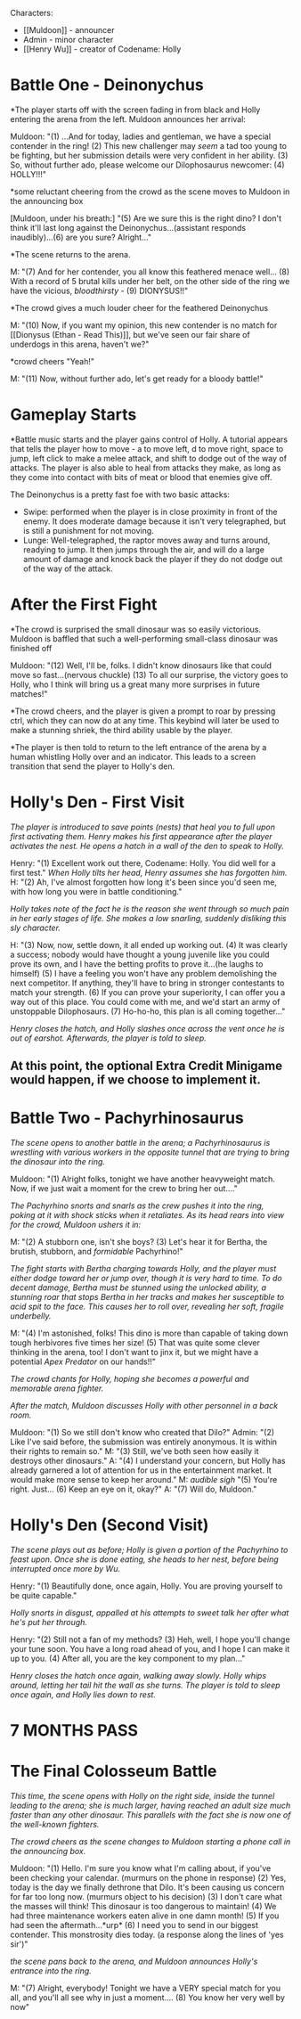 Characters:
- [[Muldoon]] - announcer
- Admin - minor character
- [[Henry Wu]] - creator of Codename: Holly


# Battle One - Deinonychus

*The player starts off with the screen fading in from black and Holly entering the arena from the left. Muldoon announces her arrival:

Muldoon: "(1) …And for today, ladies and gentleman, we have a special contender in the ring! (2) This new challenger may *seem* a tad too young to be fighting, but her submission details were very confident in her ability. (3) So, without further ado, please welcome our Dilophosaurus newcomer: (4) HOLLY!!!"

*some reluctant cheering from the crowd as the scene moves to Muldoon in the announcing box

\[Muldoon, under his breath:] "(5) Are we sure this is the right dino? I don't think it'll last long against the Deinonychus...(assistant responds inaudibly)…(6) are you sure? Alright..."

*The scene returns to the arena.

M: "(7) And for her contender, you all know this feathered menace well... (8) With a record of 5 brutal kills under her belt, on the other side of the ring we have the vicious, *bloodthirsty* - (9) DIONYSUS!!"

*The crowd gives a much louder cheer for the feathered Deinonychus

M: "(10) Now, if you want my opinion, this new contender is no match for [[Dionysus (Ethan - Read This)]], but we've seen our fair share of underdogs in this arena, haven't we?"

*crowd cheers "Yeah!"

M: "(11) Now, without further ado, let's get ready for a bloody battle!"

# Gameplay Starts

*Battle music starts and the player gains control of Holly. A tutorial appears that tells the player how to move - a to move left, d to move right, space to jump, left click to make a melee attack, and shift to dodge out of the way of attacks. The player is also able to heal from attacks they make, as long as they come into contact with bits of meat or blood that enemies give off.

The Deinonychus is a pretty fast foe with two basic attacks:

- Swipe: performed when the player is in close proximity in front of the enemy. It does moderate damage because it isn't very telegraphed, but is still a punishment for not moving. 
- Lunge: Well-telegraphed, the raptor moves away and turns around, readying to jump. It then jumps through the air, and will do a large amount of damage and knock back the player if they do not dodge out of the way of the attack.

# After the First Fight

*The crowd is surprised the small dinosaur was so easily victorious. Muldoon is baffled that such a well-performing small-class dinosaur was finished off

Muldoon: "(12) Well, I'll be, folks. I didn't know dinosaurs like that could move so fast...(nervous chuckle) (13) To all our surprise, the victory goes to Holly, who I think will bring us a great many more surprises in future matches!"

*The crowd cheers, and the player is given a prompt to roar by pressing ctrl, which they can now do at any time. This keybind will later be used to make a stunning shriek, the third ability usable by the player.

*The player is then told to return to the left entrance of the arena by a human whistling Holly over and an indicator. This leads to a screen transition that send the player to Holly's den.

# Holly's Den - First Visit

*The player is introduced to save points (nests) that heal you to full upon first activating them. Henry makes his first appearance after the player activates the nest. He opens a hatch in a wall of the den to speak to Holly.*

Henry: "(1) Excellent work out there, Codename: Holly. You did well for a first test."
*When Holly tilts her head, Henry assumes she has forgotten him.*
H: "(2) Ah, I've almost forgotten how long it's been since you'd seen me, with how long you were in battle conditioning."

*Holly takes note of the fact he is the reason she went through so much pain in her early stages of life. She makes a low snarling, suddenly disliking this sly character.*

H: "(3) Now, now, settle down, it all ended up working out. (4) It was clearly a success; nobody would have thought a young juvenile like you could prove its own, and I have the betting profits to prove it...(he laughs to himself) 
(5) I have a feeling you won't have any problem demolishing the next competitor. If anything, they'll have to bring in stronger contestants to match your strength. 
(6) If you can prove your superiority, I can offer you a way out of this place. You could come with me, and we'd start an army of unstoppable Dilophosaurs.
(7) Ho-ho-ho, this plan is all coming together..."

*Henry closes the hatch, and Holly slashes once across the vent once he is out of earshot. Afterwards, the player is told to sleep.*

## At this point, the optional Extra Credit Minigame would happen, if we choose to implement it.


# Battle Two - Pachyrhinosaurus

*The scene opens to another battle in the arena; a Pachyrhinosaurus is wrestling with various workers in the opposite tunnel that are trying to bring the dinosaur into the ring.*

Muldoon: "(1) Alright folks, tonight we have another heavyweight match. Now, if we just wait a moment for the crew to bring her out...."

*The Pachyrhino snorts and snarls as the crew pushes it into the ring, poking at it with shock sticks when it retaliates. As its head rears into view for the crowd, Muldoon ushers it in:*

M: "(2) A stubborn one, isn't she boys? (3) Let's hear it for Bertha, the brutish, stubborn, and *formidable* Pachyrhino!"

*The fight starts with Bertha charging towards Holly, and the player must either dodge toward her or jump over, though it is very hard to time. To do decent damage, Bertha must be stunned using the unlocked ability, a stunning roar that stops Bertha in her tracks and makes her susceptible to acid spit to the face. This causes her to roll over, revealing her soft, fragile underbelly.*



M: "(4) I'm astonished, folks! This dino is more than capable of taking down tough herbivores five times her size! (5) That was quite some clever thinking in the arena, too! I don't want to jinx it, but we might have a potential *Apex Predator* on our hands!!"

*The crowd chants for Holly, hoping she becomes a powerful and memorable arena fighter.*

*After the match, Muldoon discusses Holly with other personnel in a back room.*

Muldoon: "(1) So we still don't know who created that Dilo?"
Admin: "(2) Like I've said before, the submission was entirely anonymous. It is within their rights to remain so."
M: "(3) Still, we've both seen how easily it destroys other dinosaurs."
A: "(4) I understand your concern, but Holly has already garnered a lot of attention for us in the entertainment market. It would make more sense to keep her around."
M: *audible sigh* "(5) You're right. Just... 
(6) Keep an eye on it, okay?"
A: "(7) Will do, Muldoon."

# Holly's Den (Second Visit)

*The scene plays out as before; Holly is given a portion of the Pachyrhino to feast upon. Once she is done eating, she heads to her nest, before being interrupted once more by Wu.*

Henry: "(1) Beautifully done, once again, Holly. You are proving yourself to be quite capable."

*Holly snorts in disgust, appalled at his attempts to sweet talk her after what he's put her through.*

Henry: "(2) Still not a fan of my methods? (3) Heh, well, I hope you'll change your tune soon. You have a long road ahead of you, and I hope I can make it up to you. (4) After all, you are the key component to my plan..."

*Henry closes the hatch once again, walking away slowly. Holly whips around, letting her tail hit the wall as she turns. The player is told to sleep once again, and Holly lies down to rest.*

# 7 MONTHS PASS

# The Final Colosseum Battle

*This time, the scene opens with Holly on the right side, inside the tunnel leading to the arena; she is much larger, having reached an adult size much faster than any other dinosaur. This parallels with the fact she is now one of the well-known fighters.*

*The crowd cheers as the scene changes to Muldoon starting a phone call in the announcing box.*

Muldoon: "(1) Hello. I'm sure you know what I'm calling about, if you've been checking your calendar. (murmurs on the phone in response) 
(2) Yes, today is the day we finally dethrone that Dilo. It's been causing us concern for far too long now. (murmurs object to his decision)
(3) I don't care what the masses will think! This dinosaur is too dangerous to maintain!
(4) We had three maintenance workers eaten alive in one damn month!
(5) If you had seen the aftermath...\*urp*
(6) I need you to send in our biggest contender. This monstrosity dies today. (a response along the lines of 'yes sir')"

*the scene pans back to the arena, and Muldoon announces Holly's entrance into the ring.*

M: "(7) Alright, everybody! Tonight we have a VERY special match for you all, and you'll all see why in just a moment....
(8) You know her very well by now"